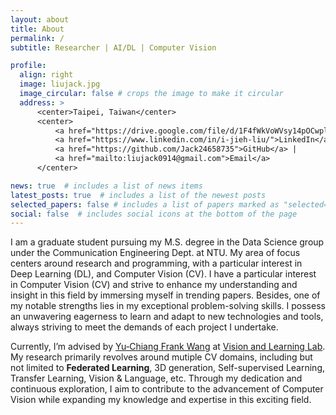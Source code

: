 ```yaml
---
layout: about
title: About
permalink: /
subtitle: Researcher | AI/DL | Computer Vision

profile:
  align: right
  image: liujack.jpg
  image_circular: false # crops the image to make it circular
  address: >
      <center>Taipei, Taiwan</center>
      <center>
          <a href="https://drive.google.com/file/d/1F4fWkVoWVsy14pOCwplRX7yvjWtIhUz1/view?usp=sharing">CV</a> | 
          <a href="https://www.linkedin.com/in/i-jieh-liu/">LinkedIn</a> | 
          <a href="https://github.com/Jack24658735">GitHub</a> |
          <a href="mailto:liujack0914@gmail.com">Email</a>
      </center>

news: true  # includes a list of news items
latest_posts: true  # includes a list of the newest posts
selected_papers: false # includes a list of papers marked as "selected={true}"
social: false  # includes social icons at the bottom of the page
---
```

I am a graduate student pursuing my M.S. degree in the Data Science group under the Communication Engineering Dept. at NTU. My area of focus centers around research and programming, with a particular interest in Deep Learning (DL), and Computer Vision (CV). I have a particular interest in Computer Vision (CV) and strive to enhance my understanding and insight in this field by immersing myself in trending papers. Besides, one of my notable strengths lies in my exceptional problem-solving skills. I possess an unwavering eagerness to learn and adapt to new technologies and tools, always striving to meet the demands of each project I undertake.

Currently, I’m advised by [Yu‑Chiang Frank Wang](http://vllab.ee.ntu.edu.tw/ycwang.html) at [Vision and Learning Lab](http://vllab.ee.ntu.edu.tw/). My research primarily revolves around mutiple CV domains, including but not limited to **Federated Learning**, 3D generation, Self-supervised Learning, Transfer Learning, Vision & Language, etc. Through my dedication and continuous exploration, I aim to contribute to the advancement of Computer Vision while expanding my knowledge and expertise in this exciting field.


